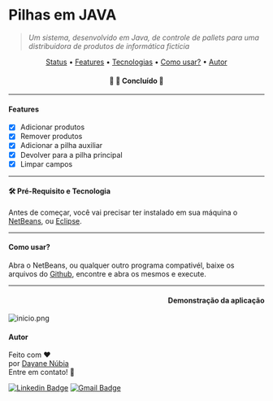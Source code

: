 # Pilhas em JAVA
>  *Um sistema, desenvolvido em Java, de controle de pallets para uma distribuidora de produtos de informática fictícia*

<p align="center">
 <a href="#status">Status</a> • 
 <a href="#features"> Features</a> • 
 <a href="#requisito">Tecnologias</a> • 
 <a href="#use">Como usar?</a> • 
 <a href="#autor">Autor</a>
</p>

<h4 align="center" <a name="status"></a> 
    🚧  🚀 Concluído   🚧
</h4>

<hr>

<h4 aling="right" <a name="features"></a> 
     Features
</h4>

- [x] Adicionar produtos
- [x] Remover produtos
- [x] Adicionar a pilha auxiliar
- [x] Devolver para a pilha principal
- [x] Limpar campos 

<hr>

<h4 aling="right" <a name="requisito"></a>
  🛠 Pré-Requisito e Tecnologia 
</h4>

Antes de começar, você vai precisar ter instalado em sua máquina o [NetBeans](https://netbeans.apache.org/download/nb125/nb125.html), ou [Eclipse](https://www.eclipse.org/downloads/).

<hr>

<h4 aling="right" <a name="use"></a>
   Como usar?
</h4>

Abra o NetBeans, ou qualquer outro programa compativél, baixe os arquivos do [Github](https://github.com/dayanenubia/pilhaJava.git), encontre e abra os mesmos e execute.

<hr>

<h4 align="right" <a name="demo"></a>
  Demonstração da aplicação
</h4>

![inicio.png](https://github.com/dayanenubia/pilhaJava.git/dayanenubia/main/.github/assets/inicio.png)

<h4 aling="right" <a name="autor"></a>
   Autor
</h4>

Feito com ❤️</br> 
por <a href="https://github.com/dayanenubia/dayanenubia.git" > Dayane Núbia </a> </br> 
Entre em contato! 👋

[![Linkedin Badge](https://img.shields.io/badge/-DayaneNubia-blue?style=flat-square&logo=Linkedin&logoColor=white&link=https://www.linkedin.com/in/dayane-n%C3%BAbia-862a35234/)](https://www.linkedin.com/in/dayane-n%C3%BAbia-862a35234/) 
[![Gmail Badge](https://img.shields.io/badge/-dayane.nubia67@gmail.com-c14438?style=flat-square&logo=Gmail&logoColor=white&link=dayane.nubia67@gmail.com)](dayane.nubia67@gmail.com)
